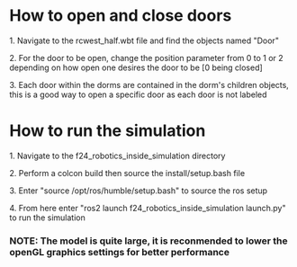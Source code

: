 <h1> How to open and close doors </h1>
<p> 1. Navigate to the rcwest_half.wbt file and find the objects named "Door" </p>
<p> 2. For the door to be open, change the position parameter from 0 to 1 or 2 depending on how open one desires the door to be [0 being closed] </p>
<p> 3. Each door within the dorms are contained in the dorm's children objects, this is a good way to open a specific door as each door is not labeled </p>

<h1> How to run the simulation </h1>
<p> 1. Navigate to the f24_robotics_inside_simulation directory</p>
<p> 2. Perform a colcon build then source the install/setup.bash file </p>
<p> 3. Enter "source /opt/ros/humble/setup.bash" to source the ros setup</p>
<p> 4. From here enter "ros2 launch f24_robotics_inside_simulation launch.py" to run the simulation </p>

<h3> NOTE: The model is quite large, it is reconmended to lower the openGL graphics settings for better performance </h3>